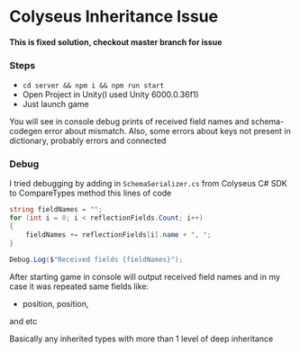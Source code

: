 ﻿# Colyseus Inheritance Issue

#### This is fixed solution, checkout master branch for issue

### Steps

* `cd server && npm i && npm run start`
* Open Project in Unity(I used Unity 6000.0.36f1)
* Just launch game


You will see in console debug prints of received field names and schema-codegen error about mismatch.
Also, some errors about keys not present in dictionary, probably errors and connected


### Debug

I tried debugging by adding in `SchemaSerializer.cs` from Colyseus C# SDK to CompareTypes method this lines of code

```csharp
string fieldNames = "";
for (int i = 0; i < reflectionFields.Count; i++)
{
    fieldNames += reflectionFields[i].name + ", ";
}

Debug.Log($"Received fields {fieldNames}");
```

After starting game in console will output received field names and in my case it was repeated same fields like:
* position, position, 

and etc

Basically any inherited types with more than 1 level of deep inheritance